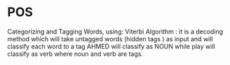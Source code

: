 # POS
Categorizing and Tagging Words, using:
Viterbi Algorithm :
it is a decoding method which will take untagged words (hidden tags ) as input and will classify each word to a tag
AHMED will classify as NOUN while play will classify as verb where noun and verb are tags.

